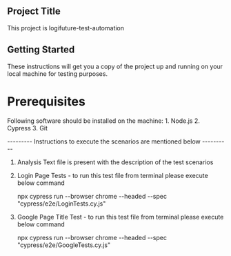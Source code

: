 <h2> Project Title </h2>
This project is logifuture-test-automation


<h2> Getting Started </h2>
These instructions will get you a copy of the project up and running on your local machine for testing purposes.

<h1> Prerequisites </h1>
Following software should be installed on the machine:
1. Node.js
2. Cypress
3. Git


---------       Instructions to execute the scenarios are mentioned below       ----------


1. Analysis Text file is present with the description of the test scenarios



2. Login Page Tests - to run this test file from terminal please execute below command

    npx cypress run --browser chrome --headed --spec  "cypress/e2e/LoginTests.cy.js"



3. Google Page Title Test - to run this test file from terminal please execute below command

    npx cypress run --browser chrome --headed --spec  "cypress/e2e/GoogleTests.cy.js"

